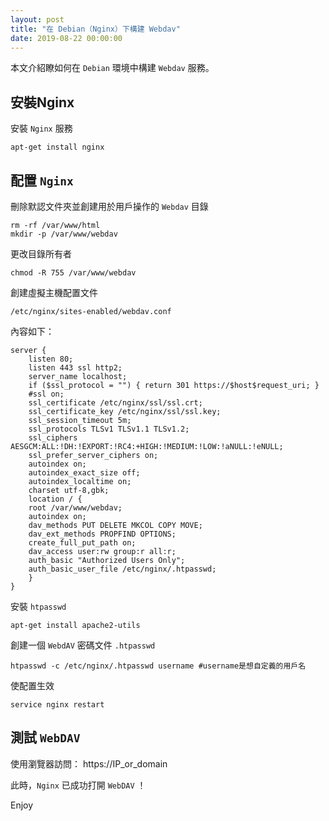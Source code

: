 ```yaml
---
layout: post
title: "在 Debian（Nginx）下構建 Webdav"
date: 2019-08-22 00:00:00
---
```


本文介紹瞭如何在 `Debian` 環境中構建 `Webdav` 服務。  

## 安裝Nginx

安裝 `Nginx` 服務

```
apt-get install nginx
```

## 配置 `Nginx`

刪除默認文件夾並創建用於用戶操作的 `Webdav` 目錄

```
rm -rf /var/www/html
mkdir -p /var/www/webdav
```

更改目錄所有者

```
chmod -R 755 /var/www/webdav
```

創建虛擬主機配置文件

```
/etc/nginx/sites-enabled/webdav.conf
```

內容如下：

```
server {
	listen 80;
	listen 443 ssl http2;
	server_name localhost;
	if ($ssl_protocol = "") { return 301 https://$host$request_uri; }
	#ssl on;
	ssl_certificate /etc/nginx/ssl/ssl.crt;
	ssl_certificate_key /etc/nginx/ssl/ssl.key;
	ssl_session_timeout 5m;
	ssl_protocols TLSv1 TLSv1.1 TLSv1.2;
	ssl_ciphers AESGCM:ALL:!DH:!EXPORT:!RC4:+HIGH:!MEDIUM:!LOW:!aNULL:!eNULL;
	ssl_prefer_server_ciphers on;
	autoindex on;
	autoindex_exact_size off;
	autoindex_localtime on;
	charset utf-8,gbk;
	location / {
	root /var/www/webdav;
	autoindex on;
	dav_methods PUT DELETE MKCOL COPY MOVE;
	dav_ext_methods PROPFIND OPTIONS;
	create_full_put_path on;
	dav_access user:rw group:r all:r;
	auth_basic "Authorized Users Only";
	auth_basic_user_file /etc/nginx/.htpasswd;
	}
}
```

安裝 `htpasswd`

```
apt-get install apache2-utils
```

創建一個 `WebdAV` 密碼文件 `.htpasswd`

```
htpasswd -c /etc/nginx/.htpasswd username #username是想自定義的用戶名
```

使配置生效

```
service nginx restart
```

## 測試 `WebDAV`

使用瀏覽器訪問： https://IP_or_domain

此時，`Nginx` 已成功打開 `WebDAV` ！

Enjoy
